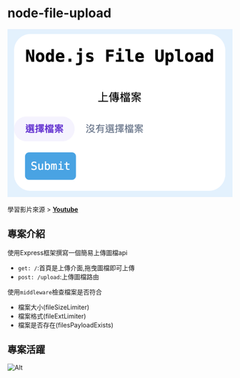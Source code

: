 # node-file-upload
![cover](/readme/cover.png)

學習影片來源 > [**Youtube**](https://youtu.be/4pmkQjsKJ-U)


## 專案介紹
使用Express框架撰寫一個簡易上傳圖檔api

- `get: /`:首頁是上傳介面,拖曳圖檔即可上傳
- `post: /upload`:上傳圖檔路由

使用`middleware`檢查檔案是否符合
- 檔案大小(fileSizeLimiter)
- 檔案格式(fileExtLimiter)
- 檔案是否存在(filesPayloadExists)

## 專案活躍
![Alt](https://repobeats.axiom.co/api/embed/d0838acaff6bdb396474c0d66885efa66300166f.svg "Repobeats analytics image")
